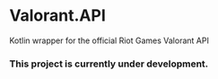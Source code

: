 # Valorant.API
Kotlin wrapper for the official Riot Games Valorant API

### This project is currently under development.
